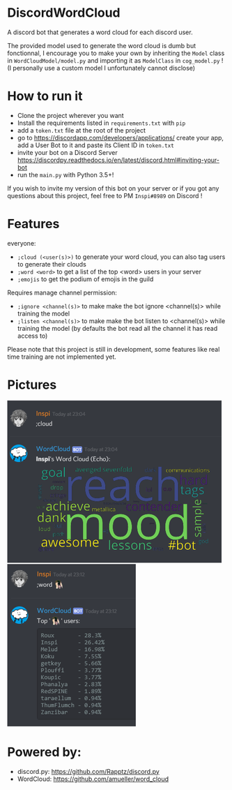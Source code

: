 # DiscordWordCloud
A discord bot that generates a word cloud for each discord user.

The provided model used to generate the word cloud is dumb but fonctionnal, 
I encourage you to make your own by inheriting the `Model` class in `WordCloudModel/model.py` and importing it as `ModelClass` in `cog_model.py` ! 
(I personally use a custom model I unfortunately cannot disclose)

# How to run it
- Clone the project wherever you want
- Install the requirements listed in `requirements.txt` with `pip`
- add a `token.txt` file at the root of the project
- go to https://discordapp.com/developers/applications/ create your app, add a User Bot to it and paste its Client ID in `token.txt`
- invite your bot on a Discord Server https://discordpy.readthedocs.io/en/latest/discord.html#inviting-your-bot
- run the `main.py` with Python 3.5+!

If you wish to invite my version of this bot on your server or if you got any questions about this project, feel free to PM `Inspi#8989` on Discord !

# Features
everyone:
- `;cloud (<user(s)>)` to generate your word cloud, you can also tag users to generate their clouds
- `;word <word>` to get a list of the top \<word> users in your server
- `;emojis` to get the podium of emojis in the guild

Requires manage channel permission:
- `;ignore <channel(s)>` to make make the bot ignore <channel(s)> while training the model
- `;listen <channel(s)>` to make make the bot listen to <channel(s)> while training the model 
(by defaults the bot read all the channel it has read access to)

Please note that this project is still in development, 
some features like real time training are not implemented yet.

# Pictures

![sample image of a word cloud](https://github.com/Inspirateur/DiscordWordCloud/blob/master/cloud_sample.png)
![sample image of a word top usage](https://github.com/Inspirateur/DiscordWordCloud/blob/master/word_sample.png)

# Powered by:

- discord.py: https://github.com/Rapptz/discord.py
- WordCloud: https://github.com/amueller/word_cloud
